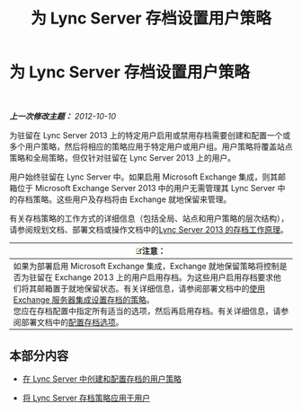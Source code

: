 ﻿---
title: 为 Lync Server 存档设置用户策略
TOCTitle: 为 Lync Server 存档设置用户策略
ms:assetid: 22d6cc76-6b5c-4a8c-bb8a-7996450ec085
ms:mtpsurl: https://technet.microsoft.com/zh-cn/library/JJ204742(v=OCS.15)
ms:contentKeyID: 49312247
ms.date: 05/19/2016
mtps_version: v=OCS.15
ms.translationtype: HT
---

# 为 Lync Server 存档设置用户策略

 

_**上一次修改主题：** 2012-10-10_

为驻留在 Lync Server 2013 上的特定用户启用或禁用存档需要创建和配置一个或多个用户策略，然后将相应的策略应用于特定用户或用户组。用户策略将覆盖站点策略和全局策略，但仅针对驻留在 Lync Server 2013 上的用户。

用户始终驻留在 Lync Server 中。如果启用 Microsoft Exchange 集成，则其邮箱位于 Microsoft Exchange Server 2013 中的用户无需管理其 Lync Server 中的存档策略。这些用户及存档将由 Exchange 就地保留来管理。

有关存档策略的工作方式的详细信息（包括全局、站点和用户策略的层次结构），请参阅规划文档、部署文档或操作文档中的[Lync Server 2013 的存档工作原理](lync-server-2013-how-archiving-works.md)。

<table>
<thead>
<tr class="header">
<th><img src="images/Dn783119.note(OCS.15).gif" title="note" alt="note" />注意：</th>
</tr>
</thead>
<tbody>
<tr class="odd">
<td>如果为部署启用 Microsoft Exchange 集成，Exchange 就地保留策略将控制是否为驻留在 Exchange 2013 上的用户启用存档。为这些用户启用存档要求他们将其邮箱置于就地保留状态。有关详细信息，请参阅部署文档中的<a href="lync-server-2013-setting-up-policies-for-archiving-when-using-exchange-server-integration.md">使用 Exchange 服务器集成设置存档的策略</a>。<br />
您应在存档配置中指定所有适当的选项，然后再启用存档。有关详细信息，请参阅部署文档中的<a href="lync-server-2013-configuring-archiving-options.md">配置存档选项</a>。</td>
</tr>
</tbody>
</table>


## 本部分内容

  - [在 Lync Server 中创建和配置存档的用户策略](lync-server-2013-creating-and-configuring-user-policies-for-archiving-in-lync-server.md)

  - [将 Lync Server 存档策略应用于用户](lync-server-2013-applying-a-lync-server-archiving-policy-to-a-user.md)

